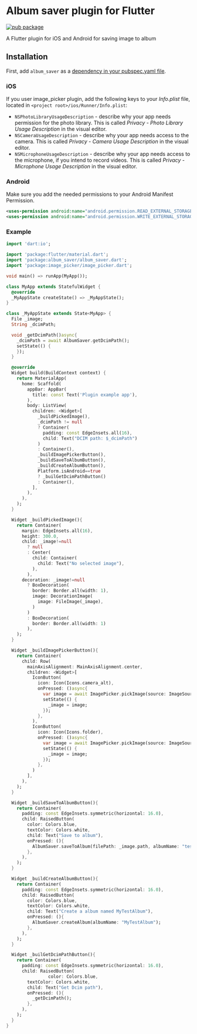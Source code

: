 # Album saver plugin for Flutter

[![pub package](https://img.shields.io/pub/v/image_picker.svg)](https://pub.dartlang.org/packages/image_picker)

A Flutter plugin for iOS and Android for saving image to album

## Installation

First, add `album_saver` as a [dependency in your pubspec.yaml file](https://flutter.io/platform-plugins/).

### iOS

If you user image_picker plugin, add the following keys to your _Info.plist_ file, located in `<project root>/ios/Runner/Info.plist`:

* `NSPhotoLibraryUsageDescription` - describe why your app needs permission for the photo library. This is called _Privacy - Photo Library Usage Description_ in the visual editor.
* `NSCameraUsageDescription` - describe why your app needs access to the camera. This is called _Privacy - Camera Usage Description_ in the visual editor.
* `NSMicrophoneUsageDescription` - describe why your app needs access to the microphone, if you intend to record videos. This is called _Privacy - Microphone Usage Description_ in the visual editor.

### Android

Make sure you add the needed permissions to your Android Manifest Permission.

```xml
<uses-permission android:name="android.permission.READ_EXTERNAL_STORAGE" />
<uses-permission android:name="android.permission.WRITE_EXTERNAL_STORAGE" />
```

### Example

``` dart
import 'dart:io';

import 'package:flutter/material.dart';
import 'package:album_saver/album_saver.dart';
import 'package:image_picker/image_picker.dart';

void main() => runApp(MyApp());

class MyApp extends StatefulWidget {
  @override
  _MyAppState createState() => _MyAppState();
}

class _MyAppState extends State<MyApp> {
  File _image;
  String _dcimPath;

  void _getDcimPath()async{
    _dcimPath = await AlbumSaver.getDcimPath();
    setState(() {
    });
  }

  @override
  Widget build(BuildContext context) {
    return MaterialApp(
      home: Scaffold(
        appBar: AppBar(
          title: const Text('Plugin example app'),
        ),
        body: ListView(
          children: <Widget>[
            _buildPickedImage(),
            _dcimPath != null
            ? Container(
              padding: const EdgeInsets.all(16),
              child: Text("DCIM path: $_dcimPath")
            )
            : Container(),
            _buildImagePickerButton(),
            _buildSaveToAlbumButton(),
            _buildCreateAlbumButton(),
            Platform.isAndroid==true
            ? _builGetDcimPathButton()
            : Container(),
          ],
        ),
      ),
    );
  }

  Widget _buildPickedImage(){
    return Container(
      margin: EdgeInsets.all(16),
      height: 300.0,
      child: _image!=null
        ? null
        : Center(
          child: Container(
            child: Text("No selected image"),
          ),
        ),
      decoration: _image!=null
        ? BoxDecoration(
          border: Border.all(width: 1),
          image: DecorationImage(
            image: FileImage(_image),
          )
        )
        : BoxDecoration(
          border: Border.all(width: 1)
        ),
    );
  }

  Widget _buildImagePickerButton(){
    return Container(
      child: Row(
        mainAxisAlignment: MainAxisAlignment.center,
        children: <Widget>[
          IconButton(
            icon: Icon(Icons.camera_alt),
            onPressed: ()async{
              var image = await ImagePicker.pickImage(source: ImageSource.camera);
              setState(() {
                _image = image;
              });
            },
          ),
          IconButton(
            icon: Icon(Icons.folder),
            onPressed: ()async{
              var image = await ImagePicker.pickImage(source: ImageSource.gallery);
              setState(() {
                _image = image;
              });
            },
          )
        ],
      ),
    );
  }

  Widget _buildSaveToAlbumButton(){
    return Container(
      padding: const EdgeInsets.symmetric(horizontal: 16.0),
      child: RaisedButton(
        color: Colors.blue,
        textColor: Colors.white,
        child: Text("Save to album"),
        onPressed: (){
          AlbumSaver.saveToAlbum(filePath: _image.path, albumName: "test_album_saver2");
        },
      ),
    );
  }

  Widget _buildCreateAlbumButton(){
    return Container(
      padding: const EdgeInsets.symmetric(horizontal: 16.0),
      child: RaisedButton(
        color: Colors.blue,
        textColor: Colors.white,
        child: Text("Create a album named MyTestAlbum"),
        onPressed: (){
          AlbumSaver.createAlbum(albumName: "MyTestAlbum");
        },
      ),
    );
  }

  Widget _builGetDcimPathButton(){
    return Container(
      padding: const EdgeInsets.symmetric(horizontal: 16.0),
      child: RaisedButton(
                color: Colors.blue,
        textColor: Colors.white,
        child: Text("Get Dcim path"),
        onPressed: (){
          _getDcimPath();
        },
      ),
    );
  }
}
```
